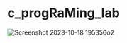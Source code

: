 # c_progRaMing_lab
![Screenshot 2023-10-18 195356o2](https://github.com/PiyushMalthonia/c_progRaMing_lab/assets/146948842/cabcf461-48fd-46f9-a22d-8247fc922f2c)
